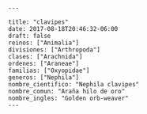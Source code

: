 
      ---

      title: "clavipes"
      date: 2017-08-18T20:46:32-06:00
      draft: false
      reinos: ["Animalia"]
      divisiones: ["Arthropoda"]
      clases: ["Arachnida"]
      ordenes: ["Araneae"]
      familias: ["Oxyopidae"]
      generos: ["Nephila"]
      nombre_cientifico: "Nephila clavipes"
      nombre_comun: "Araña hilo de oro"
      nombre_ingles: "Golden orb-weaver"
      ---

      